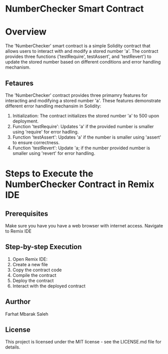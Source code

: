# NumberChecker Smart Contract

# Overview
The 'NumberChecker' smart contract is a simple Solidity contract that allows users to interact with and modify a stored number 'a'. The contract provides three functions ('testRequire', testAssert', and 'testRevert') to update the stored number based on different conditions and error handling mechanism.

## Fetaures
The 'NumberChecker' contract provides three primamry features for interacting and modifying a stored number 'a'. These features demonstrate different error handling mechansim in Solidity:
1. Initialization: The contract initializes the stored number 'a' to 500 upon deployment.
2. Function 'testRequire': Updates 'a' if the provided number is smaller using 'require' for error hadling.
3. Function 'testAssert': Updates 'a' if the number is smaller using 'assert' to ensure correctness.
4. Function 'testRevert': Update 'a; if the number provided number is smaller using 'revert' for error handling.

# Steps to Execute the NumberChecker Contract in Remix IDE
## Prerequisites
Make sure you have you have a web browser with internet access.
Navigate to Remix IDE

## Step-by-step Execution
1. Open Remix IDE:
2. Create a new file
3. Copy the contract code
4. Compile the contract
5. Deploy the contract
6. Interact with the deployed contract

## Aurthor
Farhat Mbarak Saleh

## License
This project is licensed under the MIT license - see the LICENSE.md file for details.
